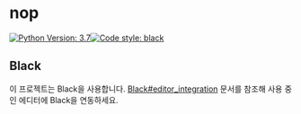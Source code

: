 # nop
[![Python Version: 3.7](https://badgen.net/badge/python/3.7/green)](https://docs.python.org/3.7/)[![Code style: black](https://img.shields.io/badge/code%20style-black-000000.svg)](https://github.com/python/black)

## Black
이 프로젝트는 Black을 사용합니다. [Black#editor_integration](https://black.readthedocs.io/en/stable/editor_integration.html) 문서를 참조해 사용 중인 에디터에 Black을 연동하세요.
